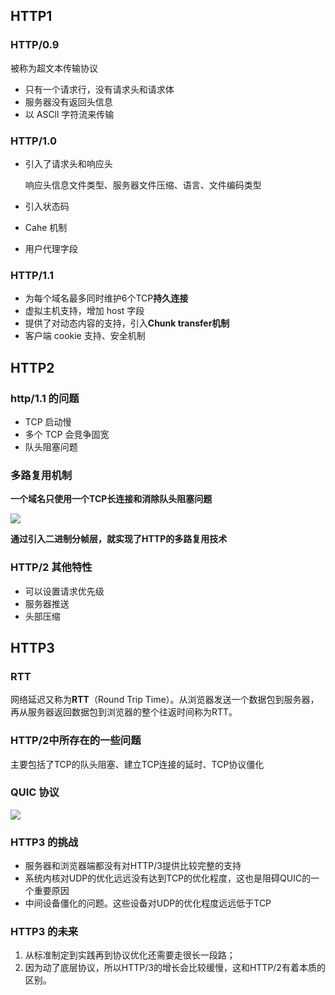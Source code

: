 ## HTTP1

### HTTP/0.9

被称为超文本传输协议

- 只有一个请求行，没有请求头和请求体
- 服务器没有返回头信息
- 以 ASCll 字符流来传输



### HTTP/1.0

- 引入了请求头和响应头

  响应头信息文件类型、服务器文件压缩、语言、文件编码类型

- 引入状态码
- Cahe 机制
- 用户代理字段



### HTTP/1.1

- 为每个域名最多同时维护6个TCP**持久连接**
- 虚拟主机支持，增加 host 字段
- 提供了对动态内容的支持，引入**Chunk transfer机制**
- 客户端 cookie 支持、安全机制



## HTTP2

### http/1.1 的问题

- TCP 启动慢
- 多个 TCP 会竞争固宽
- 队头阻塞问题

### 多路复用机制

**一个域名只使用一个TCP长连接和消除队头阻塞问题**

![](https://file.simonwong.cn/blog/20210621111818.png)

**通过引入二进制分帧层，就实现了HTTP的多路复用技术**



### HTTP/2 其他特性

- 可以设置请求优先级
- 服务器推送
- 头部压缩



## HTTP3

### RTT

网络延迟又称为**RTT**（Round Trip Time）。从浏览器发送一个数据包到服务器，再从服务器返回数据包到浏览器的整个往返时间称为RTT。



### HTTP/2中所存在的一些问题

主要包括了TCP的队头阻塞、建立TCP连接的延时、TCP协议僵化

### QUIC 协议

![](https://file.simonwong.cn/blog/20210621112358.png)



### HTTP3 的挑战

- 服务器和浏览器端都没有对HTTP/3提供比较完整的支持
- 系统内核对UDP的优化远远没有达到TCP的优化程度，这也是阻碍QUIC的一个重要原因
- 中间设备僵化的问题。这些设备对UDP的优化程度远远低于TCP

### HTTP3 的未来

1. 从标准制定到实践再到协议优化还需要走很长一段路；
2. 因为动了底层协议，所以HTTP/3的增长会比较缓慢，这和HTTP/2有着本质的区别。

